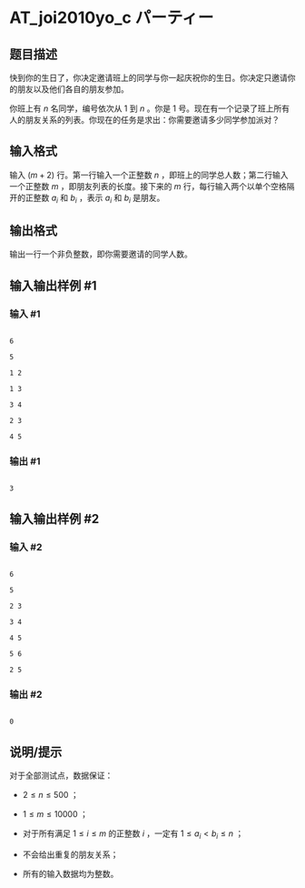# AT_joi2010yo_c パーティー

## 题目描述

快到你的生日了，你决定邀请班上的同学与你一起庆祝你的生日。你决定只邀请你的朋友以及他们各自的朋友参加。

你班上有 $n$ 名同学，编号依次从 $1$ 到 $n$ 。你是 $1$ 号。现在有一个记录了班上所有人的朋友关系的列表。你现在的任务是求出：你需要邀请多少同学参加派对？

## 输入格式

输入 $(m+2)$ 行。第一行输入一个正整数 $n$ ，即班上的同学总人数；第二行输入一个正整数 $m$ ，即朋友列表的长度。接下来的 $m$ 行，每行输入两个以单个空格隔开的正整数 $a_i$ 和 $b_i$ ，表示 $a_i$ 和 $b_i$ 是朋友。

## 输出格式

输出一行一个非负整数，即你需要邀请的同学人数。

## 输入输出样例 #1

### 输入 #1

```
6
5
1 2
1 3
3 4
2 3
4 5
```

### 输出 #1

```
3
```

## 输入输出样例 #2

### 输入 #2

```
6
5
2 3
3 4
4 5
5 6
2 5
```

### 输出 #2

```
0
```

## 说明/提示

对于全部测试点，数据保证：

- $2 \le n \le 500$ ；
- $1 \le m \le 10000$ ；
- 对于所有满足 $1 \le i \le m$ 的正整数 $i$ ，一定有 $1 \le a_i < b_i \le n$ ；
- 不会给出重复的朋友关系；
- 所有的输入数据均为整数。